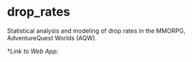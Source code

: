 # drop_rates

Statistical analysis and modeling of drop rates in the MMORPG, AdventureQuest Worlds (AQW).

**Link to Web App*:
